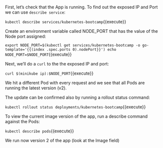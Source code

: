 First, let’s check that the App is running. To find out the exposed IP and Port we can use `describe service`:

`kubectl describe services/kubernetes-bootcamp`{{execute}}

Create an environment variable called NODE_PORT that has the value of the Node port assigned:

`export NODE_PORT=$(kubectl get services/kubernetes-bootcamp -o go-template='{{(index .spec.ports 0).nodePort}}')
echo NODE_PORT=$NODE_PORT`{{execute}}

Next, we’ll do a `curl` to the the exposed IP and port:

`curl $(minikube ip):$NODE_PORT`{{execute}}

We hit a different Pod with every request and we see that all Pods are running the latest version (v2).

The update can be confirmed also by running a rollout status command:

`kubectl rollout status deployments/kubernetes-bootcamp`{{execute}}

To view the current image version of the app, run a describe command against the Pods:

`kubectl describe pods`{{execute}}

We run now version 2 of the app (look at the Image field)
